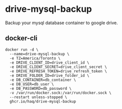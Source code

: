 # drive-mysql-backup

Backup your mysql database container to google drive.

## docker-cli

```shell
docker run -d \
  --name=drive-mysql-backup \
  -e TZ=America/Toronto \
  -e DRIVE_CLIENT_ID=drive_client_id \
  -e DRIVE_CLIENT_SECRET=drive_client_secret \
  -e DRIVE_REFRESH_TOKEN=drive_refresh_token \
  -e DRIVE_FOLDER_ID=drive_folder_id \
  -e DB_CONTAINER=db_container \
  -e DB_USER=db_user \
  -e DB_PASSWORD=db_password \
  -v /var/run/docker.sock:/var/run/docker.sock \
  --restart unless-stopped \
  ghcr.io/haq/drive-mysql-backup
```